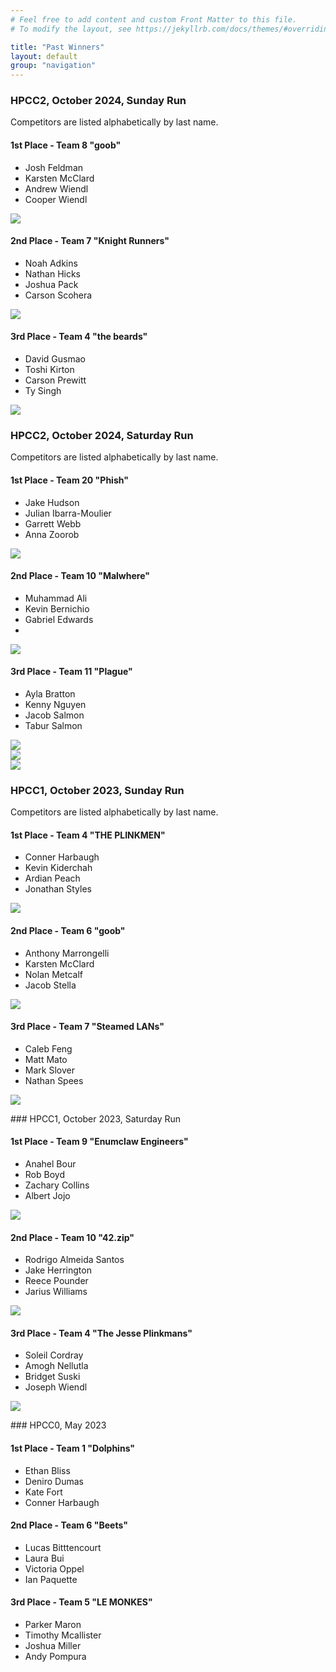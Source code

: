 ```yaml
---
# Feel free to add content and custom Front Matter to this file.
# To modify the layout, see https://jekyllrb.com/docs/themes/#overriding-theme-defaults

title: "Past Winners"
layout: default
group: "navigation"
---
```


### HPCC2, October 2024, Sunday Run
Competitors are listed alphabetically by last name.

<div class="container">
    <div class="list-container">
    <h4>1st Place - Team 8 "goob"</h4>
    <ul>
    <li>Josh Feldman</li>
    <li>Karsten	McClard</li>
    <li>Andrew Wiendl</li>
    <li>Cooper Wiendl</li>
    </ul>
    <img src="/assets/pastwinners_hpcc2_team8_day2.jpg" />
    </div>
    <div class="list-container">
    <h4>2nd Place - Team 7 "Knight Runners"</h4>
    <ul>
    <li>Noah Adkins</li>
    <li>Nathan Hicks</li>
    <li>Joshua Pack</li>
    <li>Carson Scohera</li>
    </ul>
    <img src="/assets/pastwinners_hpcc2_team7_day2.jpg" />
    </div>
    <div class="list-container">
    <h4>3rd Place - Team 4 "the beards"</h4>
    <ul>
    <li>David Gusmao</li>
    <li>Toshi Kirton</li>
    <li>Carson Prewitt</li>
    <li>Ty Singh</li>
    </ul>
    <img src="/assets/pastwinners_hpcc2_team4_day2.jpg" />
    </div>
</div>

### HPCC2, October 2024, Saturday Run
Competitors are listed alphabetically by last name.

<div class="container">
    <div class="list-container">
    <h4>1st Place - Team 20 "Phish"</h4>
    <ul>
    <li>Jake Hudson</li>
    <li>Julian Ibarra-Moulier</li>
    <li>Garrett Webb</li>
    <li>Anna Zoorob</li>
    </ul>
    <img src="/assets/pastwinners_hpcc2_team20_day1.jpg" />
    </div>
    <div class="list-container">
    <h4>2nd Place - Team 10 "Malwhere"</h4>
    <ul>
    <li>Muhammad Ali</li>
    <li>Kevin Bernichio</li>
    <li>Gabriel Edwards</li>
    <li>            </li>
    </ul>
    <img src="/assets/pastwinners_hpcc2_team10_day1.jpg" />
    </div>
    <div class="list-container">
    <h4>3rd Place - Team 11 "Plague"</h4>
    <ul>
    <li>Ayla Bratton</li>
    <li>Kenny Nguyen</li>
    <li>Jacob Salmon</li>
    <li>Tabur Salmon</li>
    </ul>
    <img src="/assets/pastwinners_hpcc2_team11_day1.jpg" />
    </div>
</div>

<div class="container">
  <div class="left-container">
    <img src="/assets/pastwinners_overhead_day1.jpg" />
  </div>
  <div class="right-container">
    <img src="/assets/pastwinners_overhead_day2.jpg" />
  </div>
</div>

### HPCC1, October 2023, Sunday Run
Competitors are listed alphabetically by last name.

<div class="container">
    <div class="list-container">
    <h4>1st Place - Team 4 "THE PLINKMEN"</h4>
    <ul>
    <li>Conner Harbaugh</li>
    <li>Kevin Kiderchah</li>
    <li>Ardian Peach</li>
    <li>Jonathan Styles</li>
    </ul>
    <img src="/assets/pastwinners_team4_day2.jpg" />
    </div>
    <div class="list-container">
    <h4>2nd Place - Team 6 "goob"</h4>
    <ul>
    <li>Anthony Marrongelli</li>
    <li>Karsten McClard</li>
    <li>Nolan Metcalf	</li>
    <li>Jacob Stella	</li>
    </ul>
    <img src="/assets/pastwinners_team6_day2.jpg" />
    </div>
    <div class="list-container">
    <h4>3rd Place - Team 7 "Steamed LANs"</h4>
    <ul>
    <li>Caleb Feng	</li>
    <li>Matt Mato	</li>
    <li>Mark Slover	</li>
    <li>Nathan Spees	</li>
    </ul>
    <img src="/assets/pastwinners_team7_day2.jpg" />
    </div>
</div>

<p> </p>
### HPCC1, October 2023, Saturday Run

<div class="container">
    <div class="list-container">
    <h4>1st Place - Team 9 "Enumclaw Engineers"</h4>
    <ul>
    <li>Anahel Bour	</li>
    <li>Rob Boyd	</li>
    <li>Zachary Collins	</li>
    <li>Albert Jojo	</li>
    </ul>
    <img src="/assets/pastwinners_team9_day1.jpg" />
    </div>
    <div class="list-container">
    <h4>2nd Place - Team 10 "42.zip"</h4>
    <ul>
    <li>Rodrigo Almeida Santos	</li>
    <li>Jake Herrington	</li>
    <li>Reece Pounder	</li>
    <li>Jarius Williams	</li>
    </ul>
    <img src="/assets/pastwinners_team10_day1.jpg" />
    </div>
    <div class="list-container">
    <h4>3rd Place - Team 4 "The Jesse Plinkmans"</h4>
    <ul>
    <li>Soleil Cordray	</li>
    <li>Amogh Nellutla	</li>
    <li>Bridget Suski	</li>
    <li>Joseph Wiendl</li>
    </ul>
    <img src="/assets/pastwinners_team4_day1.jpg" />
    </div>
</div>

<p> </p>
### HPCC0, May 2023

<div class="list-container">
<h4>1st Place - Team 1 "Dolphins"</h4>
<ul>
<li>Ethan Bliss</li>
<li>Deniro Dumas</li>
<li>Kate Fort</li>
<li>Conner Harbaugh</li>
</ul>
</div>

<div class="list-container">
<h4>2nd Place - Team 6 "Beets"</h4>
<ul>
<li>Lucas Bitttencourt</li>
<li>Laura Bui</li>
<li>Victoria Oppel</li>
<li>Ian Paquette</li>
</ul>
</div>

<div class="list-container">
<h4>3rd Place - Team 5 "LE MONKES"</h4>
<ul>
<li>Parker Maron</li>
<li>Timothy Mcallister</li>
<li>Joshua Miller</li>
<li>Andy Pompura</li>
</ul>
</div>

